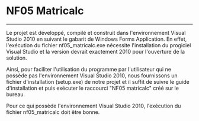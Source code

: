 # NF05 Matricalc
----------------
Le projet est développé, compilé et construit dans l'environnement Visual Studio 2010 en suivant le gabarit de Windows Forms Application. En effet, l'exécution du fichier nf05_matricalc.exe nécessite l'installation du progiciel Visual Studio et la version devrait exactement 2010 pour l'ouverture de la solution.

Ainsi, pour faciliter l'utilisation du programme par l'utilisateur qui ne possède pas l'environnement Visual Studio 2010, nous fournissons un fichier d'installation (setup.exe) de notre projet et il suffit de suivre le guide d'installation et puis exécuter le raccourci "NF05 matricalc" créé sur le bureau.

Pour ce qui possède l'environnement Visual Studio 2010, l'exécution du fichier nf05_matricalc doit être bonne.
